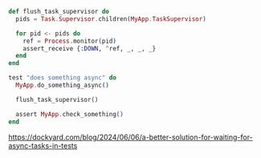 ```elixir
def flush_task_supervisor do
  pids = Task.Supervisor.children(MyApp.TaskSupervisor)

  for pid <- pids do
    ref = Process.monitor(pid)
    assert_receive {:DOWN, ^ref, _, _, _}
  end
end
```

```elixir
test "does something async" do
  MyApp.do_something_async()

  flush_task_supervisor()

  assert MyApp.check_something()
end
```

https://dockyard.com/blog/2024/06/06/a-better-solution-for-waiting-for-async-tasks-in-tests